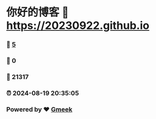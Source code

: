 # 你好的博客 :link: https://20230922.github.io 
### :page_facing_up: [5](https://20230922.github.io/tag.html) 
### :speech_balloon: 0 
### :hibiscus: 21317 
### :alarm_clock: 2024-08-19 20:35:05 
### Powered by :heart: [Gmeek](https://github.com/Meekdai/Gmeek)
